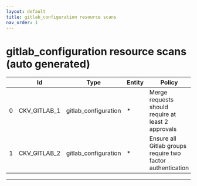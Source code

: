 ```yaml
---
layout: default
title: gitlab_configuration resource scans
nav_order: 1
---
```


# gitlab_configuration resource scans (auto generated)

|    | Id           | Type                 | Entity   | Policy                                                     | IaC                  | Resource Link                                                                                        |
|----|--------------|----------------------|----------|------------------------------------------------------------|----------------------|------------------------------------------------------------------------------------------------------|
|  0 | CKV_GITLAB_1 | gitlab_configuration | *        | Merge requests should require at least 2 approvals         | gitlab_configuration | https://github.com/bridgecrewio/checkov/blob/main/checkov/gitlab/checks/merge_requests_approvals.py  |
|  1 | CKV_GITLAB_2 | gitlab_configuration | *        | Ensure all Gitlab groups require two factor authentication | gitlab_configuration | https://github.com/bridgecrewio/checkov/blob/main/checkov/gitlab/checks/two_factor_authentication.py |


---


